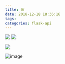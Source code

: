 ```yaml
---
title: 杂
date: 2018-12-18 18:36:16
tags:
categories: flask-api
---
```

![](https://upload-images.jianshu.io/upload_images/14597179-258ed95eac5b0760.png?imageMogr2/auto-orient/strip%7CimageView2/2/w/1240)
![](https://upload-images.jianshu.io/upload_images/14597179-bd0bcffaff1f7451.png?imageMogr2/auto-orient/strip%7CimageView2/2/w/1240)

![](https://upload-images.jianshu.io/upload_images/14597179-0682ece851c33e40.png?imageMogr2/auto-orient/strip%7CimageView2/2/w/1240)

![image](http://upload-images.jianshu.io/upload_images/14597179-a2e70aff0db906a6?imageMogr2/auto-orient/strip%7CimageView2/2/w/1240)
